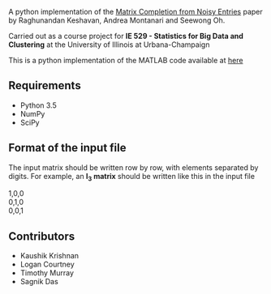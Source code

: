 A python implementation of the [Matrix Completion from Noisy Entries](http://www.jmlr.org/papers/volume11/keshavan10a/keshavan10a.pdf) paper by Raghunandan Keshavan, Andrea Montanari and Seewong Oh.

Carried out as a course project for **IE 529 - Statistics for Big Data and Clustering** at the University of Illinois at Urbana-Champaign

This is a python implementation of the MATLAB code available at [here](https://github.com/airoldilab/SBA/tree/master/OptSpace_matlab)

Requirements
---
* Python 3.5
* NumPy
* SciPy

Format of the input file
---
The input matrix should be written row by row, with elements separated by digits.
For example, an **I<sub>3</sub> matrix** should be written like this in the input file

1,0,0  
0,1,0  
0,0,1  

Contributors    
-----     
* Kaushik Krishnan
* Logan Courtney
* Timothy Murray
* Sagnik Das
